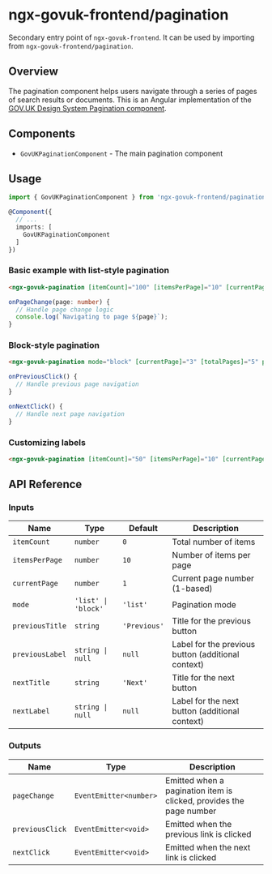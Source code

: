 # ngx-govuk-frontend/pagination

Secondary entry point of `ngx-govuk-frontend`. It can be used by importing from `ngx-govuk-frontend/pagination`.

## Overview

The pagination component helps users navigate through a series of pages of search results or documents. This is an Angular implementation of the [GOV.UK Design System Pagination component](https://design-system.service.gov.uk/components/pagination/).

## Components

- `GovUKPaginationComponent` - The main pagination component

## Usage

```typescript
import { GovUKPaginationComponent } from 'ngx-govuk-frontend/pagination';

@Component({
  // ...
  imports: [
    GovUKPaginationComponent
  ]
})
```

### Basic example with list-style pagination

```html
<ngx-govuk-pagination [itemCount]="100" [itemsPerPage]="10" [currentPage]="1" (pageChange)="onPageChange($event)"> </ngx-govuk-pagination>
```

```typescript
onPageChange(page: number) {
  // Handle page change logic
  console.log(`Navigating to page ${page}`);
}
```

### Block-style pagination

```html
<ngx-govuk-pagination mode="block" [currentPage]="3" [totalPages]="5" previousLabel="1 of 3" nextLabel="3 of 3" (previousClick)="onPreviousClick()" (nextClick)="onNextClick()"> </ngx-govuk-pagination>
```

```typescript
onPreviousClick() {
  // Handle previous page navigation
}

onNextClick() {
  // Handle next page navigation
}
```

### Customizing labels

```html
<ngx-govuk-pagination [itemCount]="50" [itemsPerPage]="10" [currentPage]="3" previousTitle="Previous page" nextTitle="Next page" (pageChange)="onPageChange($event)"> </ngx-govuk-pagination>
```

## API Reference

### Inputs

| Name            | Type                | Default      | Description                                        |
| --------------- | ------------------- | ------------ | -------------------------------------------------- |
| `itemCount`     | `number`            | `0`          | Total number of items                              |
| `itemsPerPage`  | `number`            | `10`         | Number of items per page                           |
| `currentPage`   | `number`            | `1`          | Current page number (1-based)                      |
| `mode`          | `'list' \| 'block'` | `'list'`     | Pagination mode                                    |
| `previousTitle` | `string`            | `'Previous'` | Title for the previous button                      |
| `previousLabel` | `string \| null`    | `null`       | Label for the previous button (additional context) |
| `nextTitle`     | `string`            | `'Next'`     | Title for the next button                          |
| `nextLabel`     | `string \| null`    | `null`       | Label for the next button (additional context)     |

### Outputs

| Name            | Type                   | Description                                                         |
| --------------- | ---------------------- | ------------------------------------------------------------------- |
| `pageChange`    | `EventEmitter<number>` | Emitted when a pagination item is clicked, provides the page number |
| `previousClick` | `EventEmitter<void>`   | Emitted when the previous link is clicked                           |
| `nextClick`     | `EventEmitter<void>`   | Emitted when the next link is clicked                               |
